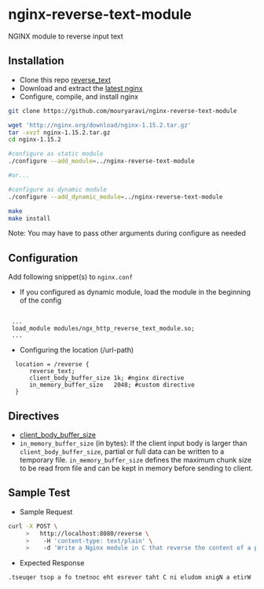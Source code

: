 # nginx-reverse-text-module
NGINX module to reverse input text

## Installation
- Clone this repo [reverse_text](https://github.com/mouryaravi/nginx-reverse-text-module)
- Download and extract the [latest nginx](http://nginx.org/en/download.html)
- Configure, compile, and install nginx
```bash
git clone https://github.com/mouryaravi/nginx-reverse-text-module

wget 'http://nginx.org/download/nginx-1.15.2.tar.gz'
tar -xvzf nginx-1.15.2.tar.gz
cd nginx-1.15.2

#configure as static module
./configure --add_module=../nginx-reverse-text-module

#or...

#configure as dynamic module
./configure --add_dynamic_module=../nginx-reverse-text-module

make
make install
```
Note: You may have to pass other arguments during configure as needed

## Configuration
Add following snippet(s) to ```nginx.conf```
  - If you configured as dynamic module, load the module in the beginning of the config
```nginx
  
 ...
 load_module modules/ngx_http_reverse_text_module.so;
 ...
```
- Configuring the location (/url-path)

```nginx
  location = /reverse {
      reverse_text;
      client_body_buffer_size 1k; #nginx directive
      in_memory_buffer_size   2048; #custom directive
  }
```

## Directives
- [client_body_buffer_size](http://nginx.org/en/docs/http/ngx_http_core_module.html#client_body_buffer_size)
- ``in_memory_buffer_size`` (in bytes): If the client input body is larger than ``client_body_buffer_size``, partial or full data can be written to a temporary file. ``in_memory_buffer_size`` defines the maximum chunk size to be read from file and can be kept in memory before sending to client.


## Sample Test

- Sample Request

```bash
curl -X POST \
     >   http://localhost:8080/reverse \
     >    -H 'content-type: text/plain' \
     >    -d 'Write a Nginx module in C that reverse the content of a post request.'
```

- Expected Response
```bash
.tseuqer tsop a fo tnetnoc eht esrever taht C ni eludom xnigN a etirW     
```
